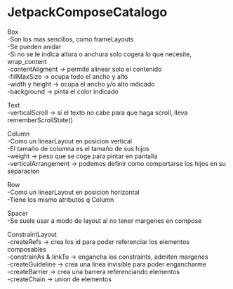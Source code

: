 # JetpackComposeCatalogo
Box<br>
-Son los mas sencillos, como frameLayouts<br>
-Se pueden anidar<br>
-Si no se le indica altura o anchura solo cogera lo que necesite, wrap_content<br>
-contentAligment -> permite alinear solo el contenido<br>
-fillMaxSize -> ocupa todo el ancho y alto<br>
-width y height -> ocupa el ancho y/o alto indicado<br>
-background -> pinta el color indicado<br>

Text<br>
-verticalScroll -> si el texto no cabe para que haga scroll, lleva rememberScrollState()

Column<br>
-Como un linearLayout en posicion vertical<br>
-El tamaño de columna es el tamaño de sus hijos<br>
-weight -> peso que se coge para pintar en pantalla<br>
-verticalArrangement -> podemos definir como comportarse los hijos en su separacion<br>

Row<br>
-Como un linearLayout en posicion horizontal<br>
-Tiene los mismo atributos q Column

Spacer<br>
-Se suele usar a modo de layout al no tener margenes en compose

ConstraintLayout<br>
-createRefs -> crea los id para poder referenciar los elementos composables<br>
-constrainAs & linkTo -> engancha los constraints, admiten margenes<br>
-createGuideline -> crea una linea invisible para poder engancharme<br>
-createBarrier -> crea una barrera referenciando elementos<br>
-createChain -> union de elementos<br>